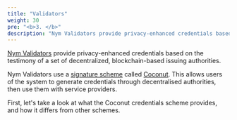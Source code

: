 ```yaml
---
title: "Validators"
weight: 30
pre: "<b>3. </b>"
description: "Nym Validators provide privacy-enhanced credentials based on the testimony of a set of decentralized, blockchain-based issuing authorities."
---
```


[Nym Validators](https://github.com/nymtech/nym-validator) provide privacy-enhanced credentials based on the testimony of a set of decentralized, blockchain-based issuing authorities.

Nym Validators use a [signature scheme](https://en.wikipedia.org/wiki/Digital_signature) called [Coconut](https://arxiv.org/abs/1802.07344). This allows users of the system to generate credentials through decentralised authorities, then use them with service providers.

First, let's take a look at what the Coconut credentials scheme provides, and how it differs from other schemes.
